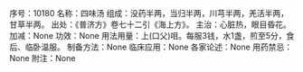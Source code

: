序号：10180
名称：四味汤
组成：没药半两，当归半两，川芎半两，羌活半两，甘草半两。
出处：《普济方》卷七十二引《海上方》。
主治：心脏热，眼目昏花。
加减：None
功效：None
用法用量：上(口父)咀。每服3钱，水1盏，煎至5分，食后、临卧温服。
制备方法：None
临床应用：None
各家论述：None
用药禁忌：None
附注：None
